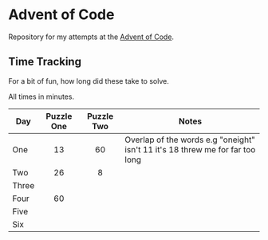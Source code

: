 # Advent of Code

Repository for my attempts at the [Advent of Code](https://adventofcode.com/).

## Time Tracking

For a bit of fun, how long did these take to solve.

All times in minutes.

| Day   | Puzzle One | Puzzle Two | Notes                                                                         |
|-------|:----------:|:----------:|-------------------------------------------------------------------------------|
| One   |     13     |     60     | Overlap of the words e.g "oneight" isn't 11 it's 18 threw me for far too long |
| Two   |     26     |     8      |                                                                               |
| Three |            |            |                                                                               |
| Four  |     60     |            |                                                                               |
| Five  |            |            |                                                                               |
| Six   |            |            |                                                                               |
